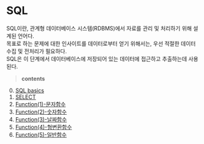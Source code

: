 # SQL

SQL이란, 관계형 데이터베이스 시스템(RDBMS)에서 자료를 관리 및 처리하기 위해 설계된 언어다.  
목표로 하는 문제에 대한 인사이트를 데이터로부터 얻기 위해서는, 우선 적절한 데이터 수집 및 전처리가 필요하다.  
SQL은 이 단계에서 데이터베이스에 저장되어 있는 데이터에 접근하고 추출하는데 사용된다.

> **contents**

  0. [SQL basics](docs/basics.md)
  1. [SELECT](docs/select.md)
  2. [Function(1)-문자함수](docs/function-1.md)
  3. [Function(2)-숫자함수](docs/function-2.md)
  4. [Function(3)-날짜함수](docs/function-3.md)
  5. [Function(4)-형변환함수](docs/function-4.md)
  6. [Function(5)-일반함수](docs/function-5.md)
